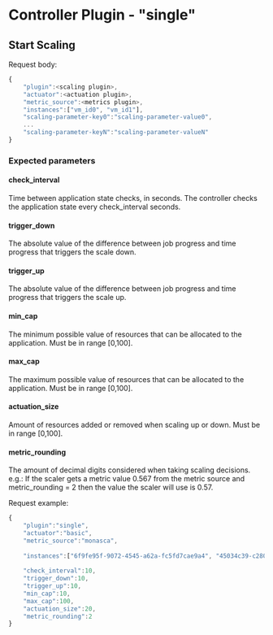 # Controller Plugin - "single"

## Start Scaling

Request body:
```javascript
{
	"plugin":<scaling plugin>,
	"actuator":<actuation plugin>,
	"metric_source":<metrics plugin>,
	"instances":["vm_id0", "vm_id1"],
	"scaling-parameter-key0":"scaling-parameter-value0",
	...
	"scaling-parameter-keyN":"scaling-parameter-valueN"
}
```
### Expected parameters

#### **check_interval**

Time between application state checks, in seconds. The controller checks the application state every check_interval seconds.

#### **trigger_down**

The absolute value of the difference between job progress and time progress that triggers the scale down.

#### **trigger_up**

The absolute value of the difference between job progress and time progress that triggers the scale up. 

#### **min_cap**

The minimum possible value of resources that can be allocated to the application. Must be in range [0,100].

#### **max_cap**

The maximum possible value of resources that can be allocated to the application. Must be in range [0,100].

#### **actuation_size**

Amount of resources added or removed when scaling up or down. Must be in range [0,100].

#### **metric_rounding**

The amount of decimal digits considered when taking scaling decisions.
e.g.: If the scaler gets a metric value 0.567 from the metric source and metric_rounding = 2 then the value the scaler will use is 0.57.

Request example:

```javascript
{
	"plugin":"single",
	"actuator":"basic",
	"metric_source":"monasca",
	
	"instances":["6f9fe95f-9072-4545-a62a-fc5fd7cae9a4", "45034c39-c280-4047-8b92-a8efb61bc589"],
	
	"check_interval":10,
	"trigger_down":10,
	"trigger_up":10,
	"min_cap":10,
	"max_cap":100,
	"actuation_size":20,
	"metric_rounding":2
}
```
